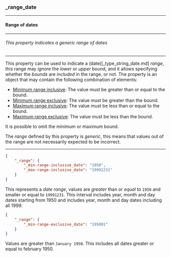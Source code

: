 ### _range_date



------
#### Range of dates



------
###### This property indicates a generic range of dates



------
This property can be used to indicate a (date)[_type_string_date.md] *range*, this range may *ignore* the *lower* or *upper* bound, and it allows specifying whether the *bounds* are *included* in the range, or not. The property is an object that may contain the following combination of elements:

- [Minimum range inclusive](_min-range-inclusive_date.md): The value must be greater than or equal to the bound.
- [Minimum range exclusive](_min-range-exclusive_date.md): The value must be greater than the bound.
- [Maximum range inclusive](_max-range-inclusive_date.md): The value must be less than or equal to the bound.
- [Maximum range exclusive](_max-range-exclusive_date.md): The value must be less than the bound.

It is possible to omit the minimum or maximum bound.

The *range* defined by this property is *generic*, this means that values out of the range are not necessarily expected to be incorrect.



------
```json
{
	"_range": {
		"_min-range-inclusive_date": "1950",
		"_max-range-inclusive_date": "19991231"
	}
}
```

This represents a *date range*, values are *greater* than or *equal* to `1950` and smaller or equal to `19991231`. This interval includes year, month and day dates starting from 1950 and includes year, month and day dates including all 1999.



```json
{
	"_range": {
		"_min-range-exclusive_date": "195001"
	}
}
```

Values are greater than `January 1950`.
This includes all dates greater or equal to february 1950.